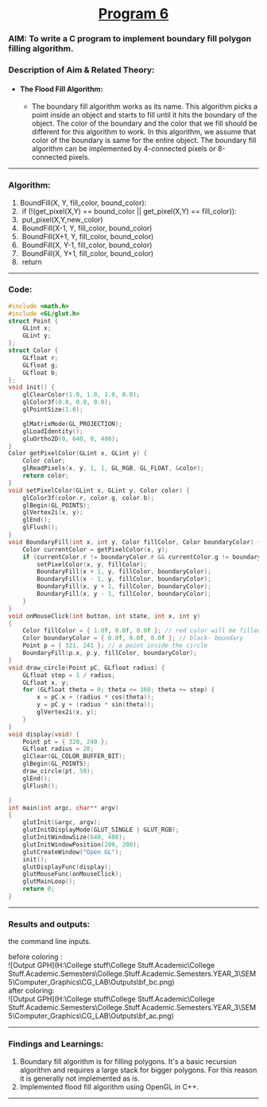 # <center><u>Program 6</u></center>
### AIM: To write a C program to implement boundary fill polygon filling algorithm.

### Description of Aim & Related Theory:

- #### The Flood Fill Algorithm:  
    + The boundary fill algorithm works as its name. This algorithm picks a point inside an object and starts to fill until it hits the boundary of the object. The color of the boundary and the color that we fill should be different for this algorithm to work. In this algorithm, we assume that color of the boundary is same for the entire object. The boundary fill algorithm can be implemented by 4-connected pixels or 8-connected pixels.

---

### Algorithm:
1. BoundFill(X, Y, fill_color, bound_color):
2. ​    if (!(get_pixel(X,Y) == bound_color || get_pixel(X,Y) == fill_color)):
3. ​        put_pixel(X,Y,new_color)
4. ​        BoundFill(X-1, Y, fill_color, bound_color)
5. ​        BoundFill(X+1, Y, fill_color, bound_color)
6. ​        BoundFill(X, Y-1, fill_color, bound_color)
7. ​        BoundFill(X, Y+1, fill_color, bound_color)
8. ​    return

---
### Code:    
``` cpp
#include <math.h>
#include <GL/glut.h>
struct Point {
	GLint x;
	GLint y;
};
struct Color {
	GLfloat r;
	GLfloat g;
	GLfloat b;
};
void init() {
	glClearColor(1.0, 1.0, 1.0, 0.0);
	glColor3f(0.0, 0.0, 0.0);
	glPointSize(1.0);

	glMatrixMode(GL_PROJECTION);
	glLoadIdentity();
	gluOrtho2D(0, 640, 0, 480);
}
Color getPixelColor(GLint x, GLint y) {
	Color color;
	glReadPixels(x, y, 1, 1, GL_RGB, GL_FLOAT, &color);
	return color;
}
void setPixelColor(GLint x, GLint y, Color color) {
	glColor3f(color.r, color.g, color.b);
	glBegin(GL_POINTS);
	glVertex2i(x, y);
	glEnd();
	glFlush();
}
void BoundaryFill(int x, int y, Color fillColor, Color boundaryColor) {
	Color currentColor = getPixelColor(x, y);
	if (currentColor.r != boundaryColor.r && currentColor.g != boundaryColor.g && currentColor.b != boundaryColor.b) {
		setPixelColor(x, y, fillColor);
		BoundaryFill(x + 1, y, fillColor, boundaryColor);
		BoundaryFill(x - 1, y, fillColor, boundaryColor);
		BoundaryFill(x, y + 1, fillColor, boundaryColor);
		BoundaryFill(x, y - 1, fillColor, boundaryColor);
	}
}
void onMouseClick(int button, int state, int x, int y)
{
	Color fillColor = { 1.0f, 0.0f, 0.0f }; // red color will be filled
	Color boundaryColor = { 0.0f, 0.0f, 0.0f }; // black- boundary
	Point p = { 321, 241 }; // a point inside the circle
	BoundaryFill(p.x, p.y, fillColor, boundaryColor);
}
void draw_circle(Point pC, GLfloat radius) {
	GLfloat step = 1 / radius;
	GLfloat x, y;
	for (GLfloat theta = 0; theta <= 360; theta += step) {
		x = pC.x + (radius * cos(theta));
		y = pC.y + (radius * sin(theta));
		glVertex2i(x, y);
	}
}
void display(void) {
	Point pt = { 320, 240 };
	GLfloat radius = 20;
	glClear(GL_COLOR_BUFFER_BIT);
	glBegin(GL_POINTS);
	draw_circle(pt, 50);
	glEnd();
	glFlush();

}
int main(int argc, char** argv)
{
	glutInit(&argc, argv);
	glutInitDisplayMode(GLUT_SINGLE | GLUT_RGB);
	glutInitWindowSize(640, 480);
	glutInitWindowPosition(200, 200);
	glutCreateWindow("Open GL");
	init();
	glutDisplayFunc(display);
	glutMouseFunc(onMouseClick);
	glutMainLoop();
	return 0;
}
```
---
### Results and outputs:  
the command line inputs.     

before coloring :  
![Output GPH](H:\College stuff\College Stuff.Academic\College Stuff.Academic.Semesters\College.Stuff.Academic.Semesters.YEAR_3\SEM 5\Computer_Graphics\CG_LAB\Outputs\bf_bc.png)  
after coloring:  
![Output GPH](H:\College stuff\College Stuff.Academic\College Stuff.Academic.Semesters\College.Stuff.Academic.Semesters.YEAR_3\SEM 5\Computer_Graphics\CG_LAB\Outputs\bf_ac.png)  

---
### Findings and Learnings:
1. Boundary fill algorithm is for filling polygons. It's a basic recursion algorithm and requires a large stack for bigger polygons. For this reason it is generally not implemented as is. 
2. Implemented flood fill algorithm using OpenGL in C++. 

---
